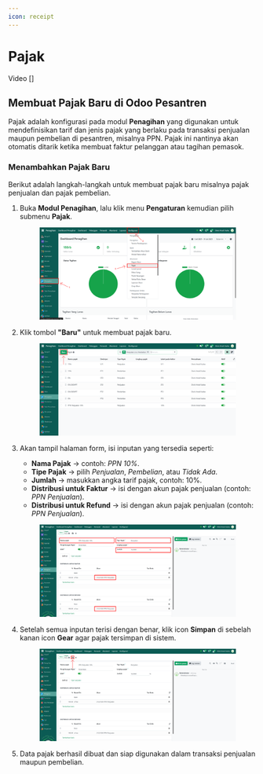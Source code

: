 ```yaml
---
icon: receipt
---
```


# Pajak

Video \[]

## Membuat Pajak Baru di Odoo Pesantren

Pajak adalah konfigurasi pada modul **Penagihan** yang digunakan untuk mendefinisikan tarif dan jenis pajak yang berlaku pada transaksi penjualan maupun pembelian di pesantren, misalnya PPN. Pajak ini nantinya akan otomatis ditarik ketika membuat faktur pelanggan atau tagihan pemasok.

### Menambahkan Pajak Baru

Berikut adalah langkah-langkah untuk membuat pajak baru misalnya pajak penjualan dan pajak pembelian.

1.  Buka **Modul Penagihan**, lalu klik menu **Pengaturan** kemudian pilih submenu **Pajak**.

    <figure><img src="../../../.gitbook/assets/images-54.png" alt=""><figcaption></figcaption></figure>


2.  Klik tombol **"Baru"** untuk membuat pajak baru.

    <figure><img src="../../../.gitbook/assets/images-55.png" alt=""><figcaption></figcaption></figure>


3.  Akan tampil halaman form, isi inputan yang tersedia seperti:

    * **Nama Pajak** → contoh: _PPN 10%_.
    * **Tipe Pajak** → pilih _Penjualan_, _Pembelian_, atau _Tidak Ada_.
    * **Jumlah** → masukkan angka tarif pajak, contoh: 10%.
    * **Distribusi untuk Faktur** → isi dengan akun pajak penjualan (contoh: _PPN Penjualan_).
    * **Distribusi untuk Refund** → isi dengan akun pajak penjualan (contoh: _PPN Penjualan_).

    <figure><img src="../../../.gitbook/assets/images-56.png" alt=""><figcaption></figcaption></figure>


4.  Setelah semua inputan terisi dengan benar, klik icon **Simpan** di sebelah kanan icon **Gear** agar pajak tersimpan di sistem.

    <figure><img src="../../../.gitbook/assets/images-57.png" alt=""><figcaption></figcaption></figure>


5.  Data pajak berhasil dibuat dan siap digunakan dalam transaksi penjualan maupun pembelian.

